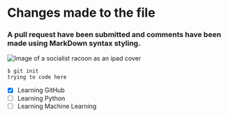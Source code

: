 # Changes made to the file

### A pull request have been submitted and comments have been made using MarkDown syntax styling.

![Image of a socialist racoon as an ipad cover](https://ih1.redbubble.net/image.3943362972.7555/mwo,x1000,ipad_2_snap-pad,750x1000,f8f8f8.u1.jpg)

```
$ git init
trying to code here 

```
- [x] Learning GitHub
- [ ] Learning Python
- [ ] Learning Machine Learning
